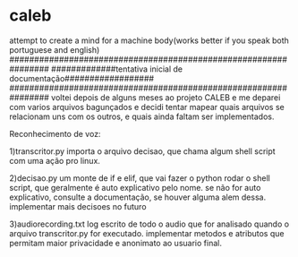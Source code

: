 # caleb
attempt to create a mind for a machine body(works better if you speak both portuguese and english)
################################################################
#############tentativa inicial de documentação##################
################################################################
voltei depois de alguns meses ao projeto CALEB e me deparei com
varios arquivos bagunçados e decidi tentar mapear quais arquivos
se relacionam uns com os outros, e quais ainda faltam ser
implementados.

Reconhecimento de voz:

1)transcritor.py
importa o arquivo decisao, que chama algum shell script com uma
ação pro linux.

2)decisao.py
um monte de if e elif, que vai fazer o python rodar o shell
script, que geralmente é auto explicativo pelo nome. se não for
auto explicativo, consulte a documentação, se houver alguma
alem dessa.
implementar mais decisoes no futuro

3)audiorecording.txt
log escrito de todo o audio que for analisado quando o arquivo
transcritor.py for executado.
implementar metodos e atributos que permitam maior privacidade
e anonimato ao usuario final.
